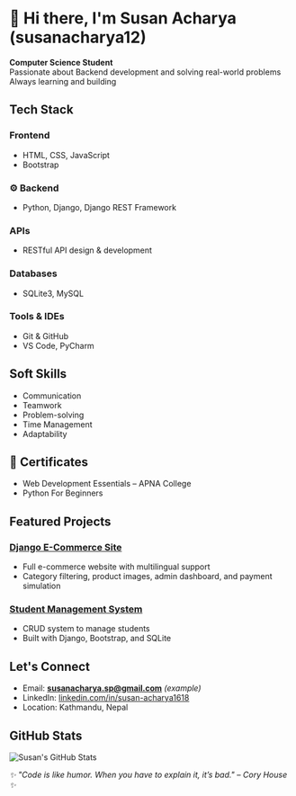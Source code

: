 # 👋 Hi there, I'm Susan Acharya (susanacharya12)

 **Computer Science Student**  
 Passionate about Backend development and solving real-world problems  
 Always learning and building


##  Tech Stack

###  Frontend
-  HTML, CSS, JavaScript  
-  Bootstrap

### ⚙ Backend
-  Python, Django, Django REST Framework

###  APIs
-  RESTful API design & development

###  Databases
-  SQLite3, MySQL

###  Tools & IDEs
-  Git & GitHub   
-  VS Code, PyCharm  


##  Soft Skills

-  Communication  
-  Teamwork  
-  Problem-solving  
-  Time Management  
- Adaptability


## 📄 Certificates
 
-  Web Development Essentials – APNA College  
-  Python For Beginners


##  Featured Projects

###  [Django E-Commerce Site](https://github.com/susanacharya12/django-ecommerce)
- Full e-commerce website with multilingual support 
- Category filtering, product images, admin dashboard, and payment simulation

###  [Student Management System](https://github.com/susanacharya12/student-management-system)
- CRUD system to manage students
- Built with Django, Bootstrap, and SQLite



##  Let's Connect

-  Email: **susanacharya.sp@gmail.com** *(example)*  
-  LinkedIn: [linkedin.com/in/susan-acharya1618](https://www.linkedin.com/in/susan-acharya1618)  
-  Location: Kathmandu, Nepal



##  GitHub Stats

![Susan's GitHub Stats](https://github-readme-stats.vercel.app/api?username=susanacharya12&show_icons=true&theme=radical)



_✨ "Code is like humor. When you have to explain it, it’s bad." – Cory House ✨_
